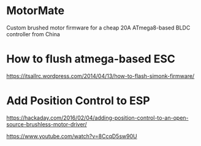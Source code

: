 MotorMate
=========

Custom brushed motor firmware for a cheap 20A ATmega8-based BLDC controller from China

How to flush atmega-based ESC
=============================
https://itsallrc.wordpress.com/2014/04/13/how-to-flash-simonk-firmware/

Add Position Control to ESP
===========================
https://hackaday.com/2016/02/04/adding-position-control-to-an-open-source-brushless-motor-driver/

https://www.youtube.com/watch?v=8CcqD5sw90U
